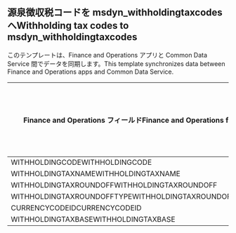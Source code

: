 ## <a name="withholding-tax-codes-to-msdyn_withholdingtaxcodes"></a><span data-ttu-id="6fd09-101">源泉徴収税コードを msdyn_withholdingtaxcodes へ</span><span class="sxs-lookup"><span data-stu-id="6fd09-101">Withholding tax codes to msdyn_withholdingtaxcodes</span></span>

<span data-ttu-id="6fd09-102">このテンプレートは、Finance and Operations アプリと Common Data Service 間でデータを同期します。</span><span class="sxs-lookup"><span data-stu-id="6fd09-102">This template synchronizes data between Finance and Operations apps and Common Data Service.</span></span>

<span data-ttu-id="6fd09-103">Finance and Operations フィールド</span><span class="sxs-lookup"><span data-stu-id="6fd09-103">Finance and Operations field</span></span> | <span data-ttu-id="6fd09-104">タイプのマッピング</span><span class="sxs-lookup"><span data-stu-id="6fd09-104">Map type</span></span> | <span data-ttu-id="6fd09-105">その他の Dynamics 365 フィールド</span><span class="sxs-lookup"><span data-stu-id="6fd09-105">Other Dynamics 365 field</span></span> | <span data-ttu-id="6fd09-106">既定値</span><span class="sxs-lookup"><span data-stu-id="6fd09-106">Default value</span></span>
---|---|---|---
<span data-ttu-id="6fd09-107">WITHHOLDINGCODE</span><span class="sxs-lookup"><span data-stu-id="6fd09-107">WITHHOLDINGCODE</span></span> | = | <span data-ttu-id="6fd09-108">msdyn_name</span><span class="sxs-lookup"><span data-stu-id="6fd09-108">msdyn_name</span></span> | 
<span data-ttu-id="6fd09-109">WITHHOLDINGTAXNAME</span><span class="sxs-lookup"><span data-stu-id="6fd09-109">WITHHOLDINGTAXNAME</span></span> | = | <span data-ttu-id="6fd09-110">msdyn_description</span><span class="sxs-lookup"><span data-stu-id="6fd09-110">msdyn_description</span></span> | 
<span data-ttu-id="6fd09-111">WITHHOLDINGTAXROUNDOFF</span><span class="sxs-lookup"><span data-stu-id="6fd09-111">WITHHOLDINGTAXROUNDOFF</span></span> | = | <span data-ttu-id="6fd09-112">msdyn_roundoff</span><span class="sxs-lookup"><span data-stu-id="6fd09-112">msdyn_roundoff</span></span> | 
<span data-ttu-id="6fd09-113">WITHHOLDINGTAXROUNDOFFTYPE</span><span class="sxs-lookup"><span data-stu-id="6fd09-113">WITHHOLDINGTAXROUNDOFFTYPE</span></span> | >< | <span data-ttu-id="6fd09-114">msdyn_roundofftype</span><span class="sxs-lookup"><span data-stu-id="6fd09-114">msdyn_roundofftype</span></span> | 
<span data-ttu-id="6fd09-115">CURRENCYCODEID</span><span class="sxs-lookup"><span data-stu-id="6fd09-115">CURRENCYCODEID</span></span> | = | <span data-ttu-id="6fd09-116">msdyn_currency.isocurrencycode</span><span class="sxs-lookup"><span data-stu-id="6fd09-116">msdyn_currency.isocurrencycode</span></span> | 
<span data-ttu-id="6fd09-117">WITHHOLDINGTAXBASE</span><span class="sxs-lookup"><span data-stu-id="6fd09-117">WITHHOLDINGTAXBASE</span></span> | >< | <span data-ttu-id="6fd09-118">msdyn_taxableamountorigin</span><span class="sxs-lookup"><span data-stu-id="6fd09-118">msdyn_taxableamountorigin</span></span> | 
